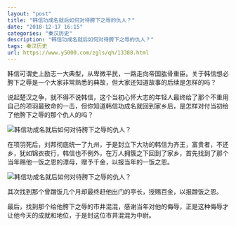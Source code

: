 ```yaml
---
layout: "post"
title: "韩信功成名就后如何对待胯下之辱的仇人？"
date: "2018-12-17 16:15"
categories: "秦汉历史"
description: "韩信功成名就后如何对待胯下之辱的仇人？"
tags: 秦汉历史
url: https://www.y5000.com/zgls/qh/13388.html
---
```






韩信可谓史上励志一大典型，从卑微平民，一路走向帝国肱骨重臣。关于韩信想必胯下之辱是一个大家非常熟悉的典故，但大家还知道故事的后续是怎样的吗？

说起楚汉之争，就不得不说韩信，这个当初心怀大志的年轻人最终给了那个不重用自己的项羽最致命的一击，但你知道韩信功成名就回到家乡后，是怎样对付当初给了他胯下之辱的那个仇人的吗？

![韩信功成名就后如何对待胯下之辱的仇人？](/uploads/allimg/170214/6-1F214114132453.JPG)

在项羽死后，刘邦彻底统一了九州，于是封立下大功的韩信为齐王，富贵者，不还乡，犹如锦衣夜行，韩信也不例外，在万人拥簇之下回到了家乡，首先找到了那个当年赐他一饭之恩的漂母，赠予千金，以报当年的一饭之恩。

![韩信功成名就后如何对待胯下之辱的仇人？](/uploads/allimg/170214/6-1F214114252551.JPG)

其次找到那个曾蹭饭几个月却最终赶他出门的亭长，授赐百金，以报蹭饭之恩。

最后，找到那个给他胯下之辱的市井混混，感谢当年对他的侮辱，正是这种侮辱才让他今天的成就和地位，于是封这位市井混混为中尉。
